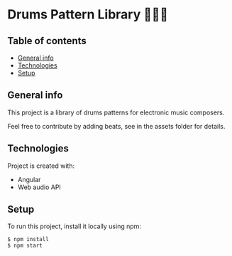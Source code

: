 # Drums Pattern Library 🥁🎼🎵

## Table of contents
* [General info](#general-info)
* [Technologies](#technologies)
* [Setup](#setup)

## General info
This project is a library of drums patterns for electronic music composers.

Feel free to contribute by adding beats, see in the assets folder for details.

## Technologies
Project is created with:
* Angular
* Web audio API

## Setup
To run this project, install it locally using npm:

```
$ npm install
$ npm start
```
